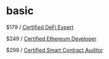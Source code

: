 # basic

$179 / [Certified DeFi Expert](https://www.blockchain-council.org/certifications/certified-defi-expert-course)

$249 / [Certified Ethereum Developer](https://www.blockchain-council.org/certifications/certified-ethereum-developer)

$299 / [Certified Smart Contract Auditor](https://www.blockchain-council.org/certifications/certified-smart-contract-auditor)

